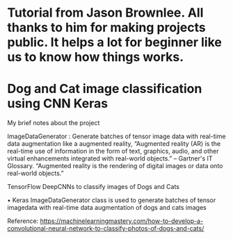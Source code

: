# Tutorial from Jason Brownlee. All thanks to him for making projects public. It helps a lot for beginner like us to know how things works.
# Dog and Cat image classification using CNN Keras

My brief notes about the project

ImageDataGenerator : Generate batches of tensor image data with real-time data augmentation like a augmented reality, “Augmented reality (AR) is the real-time use of information in the form of text, graphics, audio, and other virtual enhancements integrated with real-world objects.” – Gartner's IT Glossary. “Augmented reality is the rendering of digital images or data onto real-world objects.”

TensorFlow DeepCNNs to classify images of Dogs and Cats

• Keras ImageDataGenerator class is used to generate batches of tensor
imagedata with real-time data augmentation of dogs and cats images





Reference: https://machinelearningmastery.com/how-to-develop-a-convolutional-neural-network-to-classify-photos-of-dogs-and-cats/

